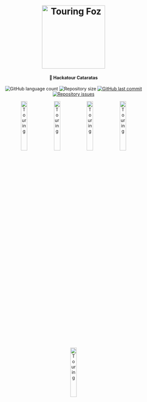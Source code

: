 <h1 align="center">
    <img alt="Touring Foz" title="logo" src="https://github.com/Lucas-Garavaglia/Touring/blob/master/assets/logo.png" width="200px" />
</h1>

<h4 align="center">
  🚀 Hackatour Cataratas
</h4>

<p align="center">
  <img alt="GitHub language count" src="https://img.shields.io/github/languages/count/Lucas-Garavaglia/Touring">

  <img alt="Repository size" src="https://img.shields.io/github/repo-size/Lucas-Garavaglia/Touring">
  
  <a href="https://github.com/Lucas-Garavaglia/Touring/commits/master">
    <img alt="GitHub last commit" src="https://img.shields.io/github/last-commit/Lucas-Garavaglia/Touring">
  </a>

  <a href="https://github.com/Lucas-Garavaglia/Touring/issues">
    <img alt="Repository issues" src="https://img.shields.io/github/issues/Lucas-Garavaglia/Touring">
  </a>
</p>

<p align="center">
  <img alt="Touring" src="https://github.com/Lucas-Garavaglia/Touring/blob/master/assets/Login.png" width="20%">
  <img alt="Touring" src="https://github.com/Lucas-Garavaglia/Touring/blob/master/assets/Welcome.png" width="20%">
  <img alt="Touring" src="https://github.com/Lucas-Garavaglia/Touring/blob/master/assets/PointsMap.png" width="20%">
  <img alt="Touring" src="https://github.com/Lucas-Garavaglia/Touring/blob/master/assets/Login.png" width="20%">
  <img alt="Touring" src="https://github.com/Lucas-Garavaglia/Touring/blob/master/assets/Login.png" width="20%">
</p>
